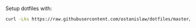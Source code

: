 Setup dotfiles with:
```sh
curl -Lks https://raw.githubusercontent.com/ostanislaw/dotfiles/master/bin/setup_dotfiles.sh | /bin/bash
```
